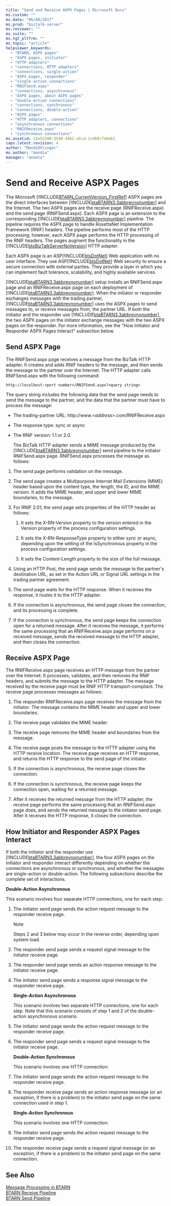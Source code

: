 ```yaml
---
title: "Send and Receive ASPX Pages | Microsoft Docs"
ms.custom: ""
ms.date: "06/08/2017"
ms.prod: "biztalk-server"
ms.reviewer: ""
ms.suite: ""
ms.tgt_pltfrm: ""
ms.topic: "article"
helpviewer_keywords: 
  - "BTARN, ASPX pages"
  - "ASPX pages, initiator"
  - "HTTP adapters"
  - "connections, HTTP adapters"
  - "connections, single-action"
  - "ASPX pages, responder"
  - "single-action connections"
  - "RNIFSend.aspx"
  - "connections, asynchronous"
  - "ASPX pages, about ASPX pages"
  - "double-action connections"
  - "connections, synchronous"
  - "connections, double-action"
  - "ASPX pages"
  - "HTTP adapters, connections"
  - "asynchronous connections"
  - "RNIFReceive.aspx"
  - "synchronous connections"
ms.assetid: 21e52390-35d8-44b1-a5cd-1cd60cfe6e61
caps.latest.revision: 4
author: "MandiOhlinger"
ms.author: "mandia"
manager: "anneta"
---
```

# Send and Receive ASPX Pages
The Microsoft [!INCLUDE[BTARN_CurrentVersion_FirstRef](../../includes/btarn-currentversion-firstref-md.md)] ASPX pages are the direct interfaces between [!INCLUDE[btaBTARN3.3abbrevnonumber](../../includes/btabtarn3-3abbrevnonumber-md.md)] and the Internet. The two ASPX pages are the receive page (RNIFReceive.aspx) and the send page (RNIFSend.aspx). Each ASPX page is an extension to the corresponding [!INCLUDE[btaBTARN3.3abbrevnonumber](../../includes/btabtarn3-3abbrevnonumber-md.md)] pipeline. The pipeline requires the ASPX page to handle RosettaNet Implementation Framework (RNIF) headers. The pipeline performs most of the HTTP processing; however, each ASPX page performs the HTTP processing of the RNIF headers. The pages augment the functionality in the [!INCLUDE[btsBizTalkServerNoVersion](../../includes/btsbiztalkservernoversion-md.md)] HTTP adapter.  
  
 Each ASPX page is an ASP[!INCLUDE[btsDotNet](../../includes/btsdotnet-md.md)] Web application with no user interface. They use ASP[!INCLUDE[btsDotNet](../../includes/btsdotnet-md.md)] Web security to ensure a secure connection with external parties. They provide a layer in which you can implement fault tolerance, scalability, and highly available services.  
  
 [!INCLUDE[btaBTARN3.3abbrevnonumber](../../includes/btabtarn3-3abbrevnonumber-md.md)] setup installs an RNIFSend.aspx page and an RNIFReceive.aspx page on each deployment of [!INCLUDE[btaBTARN3.3abbrevnonumber](../../includes/btabtarn3-3abbrevnonumber-md.md)]. When the initiator or responder exchanges messages with the trading partner, [!INCLUDE[btaBTARN3.3abbrevnonumber](../../includes/btabtarn3-3abbrevnonumber-md.md)] uses the ASPX pages to send messages to, or receive messages from, the partner URL. If both the initiator and the responder use [!INCLUDE[btaBTARN3.3abbrevnonumber](../../includes/btabtarn3-3abbrevnonumber-md.md)], the two ASPX pages on the initiator exchange messages with the two ASPX pages on the responder. For more information, see the "How Initiator and Responder ASPX Pages Interact" subsection below.  
  
## Send ASPX Page  
 The RNIFSend.aspx page receives a message from the BizTalk HTTP adapter. It creates and adds RNIF headers to the message, and then sends the message to the partner over the Internet. The HTTP adapter calls RNIFSend.aspx with the following command:  
  
```  
http://localhost:<port number>/RNIFSend.aspx?<query string>  
```  
  
 The query string includes the following data that the send page needs to send the message to the partner, and the data that the partner must have to process the message:  
  
- The trading-partner URL: http://www.\<*address*\>.com/RNIFReceive.aspx  
  
- The response type: sync or async  
  
- The RNIF version: 1.1 or 2.0.  
  
  The BizTalk HTTP adapter sends a MIME message produced by the [!INCLUDE[btaBTARN3.3abbrevnonumber](../../includes/btabtarn3-3abbrevnonumber-md.md)] send pipeline to the initiator RNIFSend.aspx page. RNIFSend.aspx processes the message as follows:  
  
1.  The send page performs validation on the message.  
  
2.  The send page creates a Multipurpose Internet Mail Extensions (MIME) header based upon the content type, the length, the ID, and the MIME version. It adds the MIME header, and upper and lower MIME boundaries, to the message.  
  
3.  For RNIF 2.01, the send page sets properties of the HTTP header as follows:  
  
    1.  It sets the X-RN-Version property to the version entered in the Version property of the process configuration settings.  
  
    2.  It sets the X-RN-ResponseType property to either sync or async, depending upon the setting of the IsSynchronous property in the process configuration settings.  
  
    3.  It sets the Content-Length property to the size of the full message.  
  
4.  Using an HTTP Post, the send page sends the message to the partner's destination URL, as set in the Action URL or Signal URL settings in the trading partner agreement.  
  
5.  The send page waits for the HTTP response. When it receives the response, it routes it to the HTTP adapter.  
  
6.  If the connection is asynchronous, the send page closes the connection, and its processing is complete.  
  
7.  If the connection is synchronous, the send page keeps the connection open for a returned message. After it receives the message, it performs the same processing that an RNIFReceive.aspx page performs on a received message, sends the received message to the HTTP adapter, and then closes the connection.  
  
## Receive ASPX Page  
 The RNIFReceive.aspx page receives an HTTP message from the partner over the Internet. It processes, validates, and then removes the RNIF headers, and submits the message to the HTTP adapter. The message received by the receive page must be RNIF HTTP transport-compliant. The receive page processes messages as follows:  
  
1.  The responder RNIFReceive.aspx page receives the message from the initiator. The message contains the MIME header and upper and lower boundaries.  
  
2.  The receive page validates the MIME header.  
  
3.  The receive page removes the MIME header and boundaries from the message.  
  
4.  The receive page posts the message to the HTTP adapter using the HTTP receive location. The receive page receives an HTTP response, and returns the HTTP response to the send page of the initiator.  
  
5.  If the connection is asynchronous, the receive page closes the connection.  
  
6.  If the connection is synchronous, the receive page keeps the connection open, waiting for a returned message.  
  
7.  After it receives the returned message from the HTTP adapter, the receive page performs the same processing that an RNIFSend.aspx page does, and sends the returned message to the initiator send page. After it receives the HTTP response, it closes the connection.  
  
## How Initiator and Responder ASPX Pages Interact  
 If both the initiator and the responder use [!INCLUDE[btaBTARN3.3abbrevnonumber](../../includes/btabtarn3-3abbrevnonumber-md.md)], the four ASPX pages on the initiator and responder interact differently depending on whether the connections are asynchronous or synchronous, and whether the messages are single-action or double-action. The following subsections describe the complete set of interactions.  
  
 **Double-Action Asynchronous**  
  
 This scenario involves four separate HTTP connections, one for each step:  
  
1. The initiator send page sends the action request message to the responder receive page.  
  
   > [!NOTE]
   >  Steps 2 and 3 below may occur in the reverse order, depending upon system load.  
  
2. The responder send page sends a request signal message to the initiator receive page.  
  
3. The responder send page sends an action response message to the initiator receive page.  
  
4. The initiator send page sends a response signal message to the responder receive page.  
  
   **Single-Action Asynchronous**  
  
   This scenario involves two separate HTTP connections, one for each step. Note that this scenario consists of step 1 and 2 of the double-action asynchronous scenario.  
  
5. The initiator send page sends the action request message to the responder receive page.  
  
6. The responder send page sends a request signal message to the initiator receive page.  
  
   **Double-Action Synchronous**  
  
   This scenario involves one HTTP connection:  
  
7. The initiator send page sends the action request message to the responder receive page.  
  
8. The responder receive page sends an action response message (or an exception, if there is a problem) to the initiator send page on the same connection used in step 1.  
  
   **Single-Action Synchronous**  
  
   This scenario involves one HTTP connection:  
  
9. The initiator send page sends the action request message to the responder receive page.  
  
10. The responder receive page sends a request signal message (or an exception, if there is a problem) to the initiator send page on the same connection.  
  
## See Also  
 [Message Processing in BTARN](../../adapters-and-accelerators/accelerator-rosettanet/message-processing-in-btarn.md)   
 [BTARN Receive Pipeline](../../adapters-and-accelerators/accelerator-rosettanet/btarn-receive-pipeline.md)   
 [BTARN Send Pipeline](../../adapters-and-accelerators/accelerator-rosettanet/btarn-send-pipeline.md)